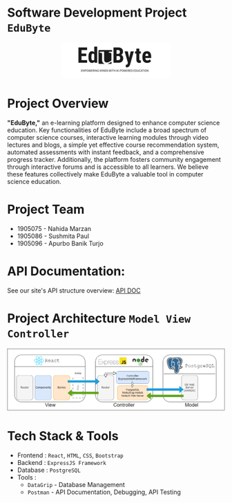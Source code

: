 # Software Development Project **`EduByte`**

<p align='center'>
<img alt="EduByte" height=50% width=50% src="Server/public/logo/EduByte_Logo.png" />
</p>

# **Project Overview**
**"EduByte,"** an e-learning platform designed to enhance computer science education. Key functionalities of EduByte include a broad spectrum of computer science courses, interactive learning modules through video lectures and blogs, a simple yet effective course recommendation system, automated assessments with instant feedback, and a comprehensive progress tracker. Additionally, the platform fosters community engagement through interactive forums and is accessible to all learners. We believe these features collectively make EduByte a valuable tool in computer science education.

# Project Team
- 1905075 - Nahida Marzan
- 1905086 - Sushmita Paul
- 1905096 - Apurbo Banik Turjo

# API Documentation: 
See our site's API structure overview: [API DOC](https://documenter.getpostman.com/view/32129219/2s9YsGhD2R)

# Project Architecture **`Model View Controller`**
<p align='center'>
<img alt="Design Architecture" src="Server/public/architecture/archi.png" />
</p>

# **Tech Stack & Tools**

- Frontend : `React`, `HTML`, `CSS`, `Bootstrap`
- Backend : `ExpressJS Framework`
- Database : `PostgreSQL`
- Tools :
  - `DataGrip` - Database Management
  - `Postman` - API Documentation, Debugging, API Testing

